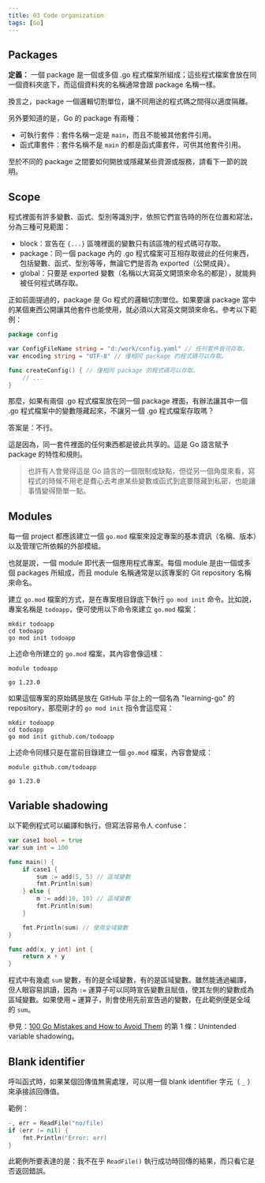 ```yaml
---
title: 03 Code organization
tags: [Go]
---
```


## Packages

**定義：** 一個 package 是一個或多個 .go 程式檔案所組成；這些程式檔案會放在同一個資料夾底下，而這個資料夾的名稱通常會跟 package 名稱一樣。

換言之，package 一個邏輯切割單位，讓不同用途的程式碼之間得以適度隔離。

另外要知道的是，Go 的 package 有兩種：

- 可執行套件：套件名稱一定是 `main`，而且不能被其他套件引用。
- 函式庫套件：套件名稱不是 `main` 的都是函式庫套件，可供其他套件引用。

至於不同的 package 之間要如何開放或隱藏某些資源或服務，請看下一節的說明。

## Scope

程式裡面有許多變數、函式、型別等識別字，依照它們宣告時的所在位置和寫法，分為三種可見範圍：

- block：宣告在 `{...}` 區塊裡面的變數只有該區塊的程式碼可存取。
- package：同一個 package 內的 .go 程式檔案可互相存取彼此的任何東西，包括變數、函式、型別等等，無論它們是否為 exported（公開成員）。
- global：只要是 exported 變數（名稱以大寫英文開頭來命名的都是），就能夠被任何程式碼存取。

正如前面提過的，package 是 Go 程式的邏輯切割單位。如果要讓 package 當中的某個東西公開讓其他套件也能使用，就必須以大寫英文開頭來命名。參考以下範例：

```go
package config

var ConfigFileName string = "d:/work/config.yaml" // 任何套件皆可存取。
var encoding string = "UTF-8" // 僅相同 package 的程式碼可以存取。

func createConfig() { // 僅相同 package 的程式碼可以存取。
    // ...
}
```

那麼，如果有兩個 .go 程式檔案放在同一個 package 裡面，有辦法讓其中一個 .go 程式檔案中的變數隱藏起來，不讓另一個 .go 程式檔案存取嗎？

答案是：不行。

這是因為，同一套件裡面的任何東西都是彼此共享的。這是 Go 語言賦予 package 的特性和規則。

> 也許有人會覺得這是 Go 語言的一個限制或缺點，但從另一個角度來看，寫程式的時候不用老是費心去考慮某些變數或函式到底要隱藏到私密，也能讓事情變得簡單一點。

## Modules

每一個 project 都應該建立一個 `go.mod` 檔案來設定專案的基本資訊（名稱、版本）以及管理它所依賴的外部模組。

也就是說，一個 module 即代表一個應用程式專案。每個 module 是由一個或多個 packages 所組成，而且 module 名稱通常是以該專案的 Git repository 名稱來命名。

建立 `go.mod` 檔案的方式，是在專案根目錄底下執行 `go mod init` 命令。比如說，專案名稱是 `todoapp`，便可使用以下命令來建立 `go.mod` 檔案：

```shell
mkdir todoapp
cd todoapp
go mod init todoapp
```

上述命令所建立的 `go.mod` 檔案，其內容會像這樣：

```text
module todoapp

go 1.23.0
```

如果這個專案的原始碼是放在 GitHub 平台上的一個名為 "learning-go" 的 repository，那麼剛才的 `go mod init` 指令會這麼寫：

```text
mkdir todoapp
cd todoapp
go mod init github.com/todoapp
```

上述命令同樣只是在當前目錄建立一個 `go.mod` 檔案，內容會變成：

```text
module github.com/todoapp

go 1.23.0
```

## Variable shadowing

以下範例程式可以編譯和執行，但寫法容易令人 confuse：

```go
var case1 bool = true
var sum int = 100

func main() {
    if case1 {
        sum := add(5, 5) // 區域變數
        fmt.Println(sum)
    } else {
        m := add(10, 10) // 區域變數
        fmt.Println(sum)
    }

    fmt.Println(sum) // 使用全域變數
}

func add(x, y int) int {
    return x + y
}
```

程式中有幾處 `sum` 變數，有的是全域變數，有的是區域變數。雖然能通過編譯，但人眼容易誤讀，因為 `:=` 運算子可以同時宣告變數且賦值，使其左側的變數成為區域變數。如果使用 `=` 運算子，則會使用先前宣告過的變數，在此範例便是全域的 `sum`。

參見：[100 Go Mistakes and How to Avoid Them][100-mistakes] 的第 1 條：Unintended variable shadowing。

## Blank identifier

呼叫函式時，如果某個回傳值無需處理，可以用一個 blank identifier 字元（ `_` ）來承接該回傳值。

範例：

```go
-, err = ReadFile("no/file)
if (err != nil) {
    fmt.Println("Error: err)
}
```

此範例所要表達的是：我不在乎 `ReadFile()` 執行成功時回傳的結果，而只看它是否返回錯誤。


[100-mistakes]: https://www.manning.com/books/100-go-mistakes-and-how-to-avoid-them